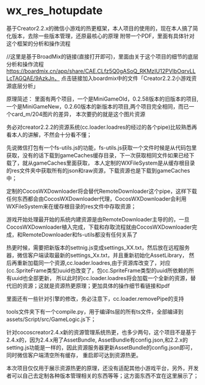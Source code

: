 # wx_res_hotupdate
基于Creator2.2.x的微信小游戏的热更框架，本人项目的使用的，现在本人搞了简化版本，去除一些版本管理，还原最核心的原理
附带一个PDF，里面有具体针对这个框架的分析和操作流程

//这里是基于BroadMix的链接(直接打开即可)，里面由关于这个项目的细节的底层分析和操作流程
https://boardmix.cn/app/share/CAE.CLfz5Q0gASoQ_RKMzIU12PVIbOqrvLLLcTAGQAE/9AzkJn，
点击链接加入boardmix中的文件「Creator2.2.2小游戏资源底层分析」

原理简述：
里面有两个项目，一个是MiniGameOld，0.2.58版本的旧版本的项目,一个是MiniGameNew，0.2.60版本的新版本的项目,两个项目完全相同，而已一个card_m/204图片的差异，
本次要扔的就是这个图片资源

务必对creator2.2.2的资源系统(cc.loader.loadres的经过的各个pipe)比较熟悉再看本人的讲解，不然会十分看不懂；

先说微信打包有一个fs-utils.js的功能，fs-utils.js获取一个文件时候是从代码包里获取，没有的话下载到gameCaches缓存目录，下一次获取相同文件如果已经下载了，就从gameCaches里面获取，
本人定制的WXFileSystem是从缓存根目录的res文件夹中获取所有的json和raw资源，下载资源也是下载到gameCaches中；

定制的CocosWXDownloader将会替代RemoteDownloader这个pipe，这样下载任何东西都会由CocosWXDownloader代理，CocosWXDownloader会利用WXFileSystem来在缓存根目录的res文件中存取资源；

游戏开始处理最开始的系统内建资源是由RemoteDownloader主导的的，一旦CocosWXDownloader植入完成，下载和存取流程就由CocosWXDownloader完成，和RemoteDownloader和fs-utils都没有任何关系了

热更时候，需要把新版本的settnig.js变成settings_XX.txt，然后放在远程服务器，微信客户端读取最新的settings_Xx.txt，并且重新初始化AssetLibrary，
然后再重新加载同一个资源,cc.loader.loadres,由于资源库改变了，对应(cc.SpriteFrame类型)uuid也改变了，包cc.SpriteFrame类型的uuid所依赖的所有uuid也全部更新，
所以此时的cc.loader.loadres将会加载一个全新的资源，替代旧的资源；这就是资源热更原理；更加具体的操作细节看链接和pdf

里面还有一些针对引擎的修改，务必注意下，cc.loader.removePipe的支持

tools文件夹下有一个compile.py，用于编译ts层的所有ts文件，全部编译到assets/Script/src/GameLogic.js下；

针对cocoscreator2.4.x新的资源管理系统热更，也多少两句，这个项目不是基于2.4.x的，因为2.4.x用了AssetBundle,
AssetBundle有config.json,和2.2.x的setting.js功能是一样的，因此资源服务器更新AssetBundle的config.json即可，同时微信客户端清空所有缓存，
重启即可达到资源热更。


本次项目仅仅用于展示资源热更的原理，还没有适配其他小游戏平台，另外，开发者可以自己去定制各种版本管理相关的东西等等；这方面东西不宜在这里展示了；

